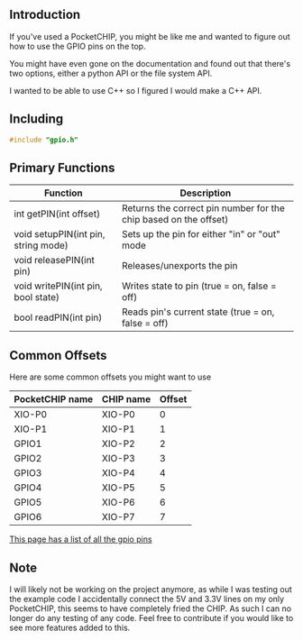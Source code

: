 ## Introduction
If you've used a PocketCHIP, you might be like me and wanted to figure out how to use the GPIO pins on the top.

You might have even gone on the documentation and found out that there's two options, either a python API or the file system API.

I wanted to be able to use C++ so I figured I would make a C++ API.

## Including
```c++
#include "gpio.h"
```

## Primary Functions

Function                            | Description
------------------------------------|----------------------------------------------------------------
int getPIN(int offset)              | Returns the correct pin number for the chip based on the offset)
void setupPIN(int pin, string mode) | Sets up the pin for either "in" or "out" mode
void releasePIN(int pin)            | Releases/unexports the pin
void writePIN(int pin, bool state)  | Writes state to pin (true = on, false = off)
bool readPIN(int pin)               | Reads pin's current state (true = on, false = off)

## Common Offsets
Here are some common offsets you might want to use

| PocketCHIP name | CHIP name | Offset |
| ----------------|-----------|------- |
| XIO-P0          | XIO-P0    | 0      | 
| XIO-P1          | XIO-P1    | 1      |
| GPIO1           | XIO-P2    | 2      |
| GPIO2           | XIO-P3    | 3      |
| GPIO3           | XIO-P4    | 4      |
| GPIO4           | XIO-P5    | 5      |
| GPIO5           | XIO-P6    | 6      |
| GPIO6           | XIO-P7    | 7      |

[This page has a list of all the gpio pins](https://github.com/xtacocorex/CHIP_IO)

## Note
I will likely not be working on the project anymore, as while I was testing out the example code I accidentally connect the 5V and 3.3V lines on my only PocketCHIP, this seems to have completely fried the CHIP. As such I can no longer do any testing of any code. Feel free to contribute if you would like to see more features added to this. 
